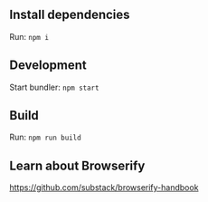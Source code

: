 ## Install dependencies
Run: `npm i`

## Development
Start bundler: `npm start`

## Build
Run: `npm run build`

## Learn about Browserify
https://github.com/substack/browserify-handbook
